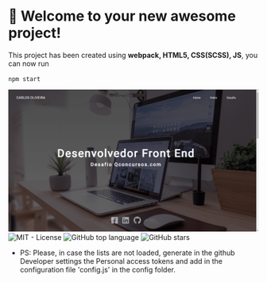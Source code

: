 # 🚀 Welcome to your new awesome project!

This project has been created using **webpack, HTML5, CSS(SCSS), JS**, you can now run


```
npm start

```

<img alt="CQX" src="src/images/qcx.gif" />

<a href="LICENSE" style="text-decoration: none">
    <img alt="MIT - License" src="https://img.shields.io/github/license/caduol/desafio-fronend?color=%233DC57B">
</a>

<a href="https://github.com/caduol/desafio-frontend/" style="text-decoration: none">
    <img alt="GitHub top language" src="https://img.shields.io/github/languages/top/caduol/desafio-fronend">
</a>

<a href="https://github.com/caduol/desafio-frontend/stargazers" style="text-decoration: none">
    <img alt="GitHub stars" src="https://img.shields.io/github/stars/caduol/desafio-fronend?style=social">
</a>


* PS: Please, in case the lists are not loaded, generate in the github Developer settings the Personal access tokens and add in the configuration file 'config.js' in the config folder.